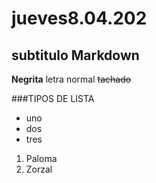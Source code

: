 # jueves8.04.202 


## subtitulo Markdown
**Negrita** letra normal
~~tachado~~


###TIPOS DE LISTA

- uno
- dos
- tres

<ol>
<li>Paloma</li>
<li>Zorzal</li>
</ol>
